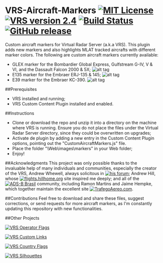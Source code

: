 # VRS-Aircraft-Markers [![MIT License](https://img.shields.io/badge/License-MIT-red.svg)](LICENSE) [![VRS version 2.4](https://img.shields.io/badge/VRS-v2.4-blue.svg)](http://virtualradarserver.co.uk/Download.aspx) [![Build Status](https://scrutinizer-ci.com/g/dedevillela/VRS-Aircraft-Markers/badges/build.png?b=master)](https://scrutinizer-ci.com/g/dedevillela/VRS-Aircraft-Markers/build-status/master) [![GitHub release](https://img.shields.io/github/release/dedevillela/VRS-Aircraft-Markers.svg)]()
Custom aircraft markers for Virtual Radar Server (a.k.a VRS). This plugin adds new markers and also highlights MLAT tracked aircrafts with different marker colors. The following are custom aircraft markers currently available:
- GLEX marker for the Bombardier Global Express, Gulfstream G-IV, V & VI, and the Dassault Falcon 2000 & 5X; ![alt tag](https://raw.githubusercontent.com/dedevillela/VRS-Aircraft-Markers/master/GLEX_marker.png)
- E135 marker for the Embraer ERJ-135 & 145; ![alt tag](https://raw.githubusercontent.com/dedevillela/VRS-Aircraft-Markers/master/E135_marker.png)
- E39 marker for the Embraer KC-390. ![alt tag](https://raw.githubusercontent.com/dedevillela/VRS-Aircraft-Markers/master/E39_marker.png)

##Prerequisites
- VRS installed and running;
- VRS Custom Content Plugin installed and enabled.

##Instructions
- Clone or download the repo and unzip it into a directory on the machine where VRS is running. Ensure you do not place the files under the Virtual Radar Server directory, since they could be overwritten on upgrades;
- Activate de plugin by adding a new entry in the Custom Content Plugin options, pointing out the "CustomAircraftMarkers.js" file.
- Place the folder "\Web\images\markers" in your Web folder;
- Enjoy!

##Acknowledgments
This project was only possible thanks to the invaluable help of many individuals and communities, especially the creator of the VRS, Andrew Whewell, always solicitous in [![his forum](https://img.shields.io/badge/VRS-Forum-blue.svg)](https://forum.virtualradarserver.co.uk/); Andrew Hill, whose [![flights.hillhome.org](https://img.shields.io/badge/flights-hillhome.org-ADD6FF.svg)](http://flights.hillhome.org/) site inspired me deeply; and all of the [![ADS-B Brasil](https://img.shields.io/badge/ADS--B-Brasil-lightgrey.svg)](http://bradsb.com/forum/index.php) community, including Ramon Martins and Jaime Hempke, which together maintain the excellent site [![TrafegoAereo.com](https://img.shields.io/badge/Trafego-Aereo-yellowgreen.svg)](http://trafegoaereo.com/).

##Contributions
Feel free to download and share these files, suggest corrections, or send requests for more aircraft markers, as I'm constantly updating this repository with new functionalities.

##Other Projects

[![VRS Operator Flags](https://img.shields.io/badge/VRS-Operator_Flags-red.svg)](https://github.com/dedevillela/VRS-Operator-Flags)

[![VRS Custom Links](https://img.shields.io/badge/VRS-Custom_Links-yellow.svg)](https://github.com/dedevillela/VRS-Custom-links/)

[![VRS Country Flags](https://img.shields.io/badge/VRS-Country_Flags-green.svg)](https://github.com/dedevillela/VRS-Country-Flags)

[![VRS Silhouettes](https://img.shields.io/badge/VRS-Silhouettes-brightgreen.svg)](https://github.com/dedevillela/VRS-Silhouettes)



